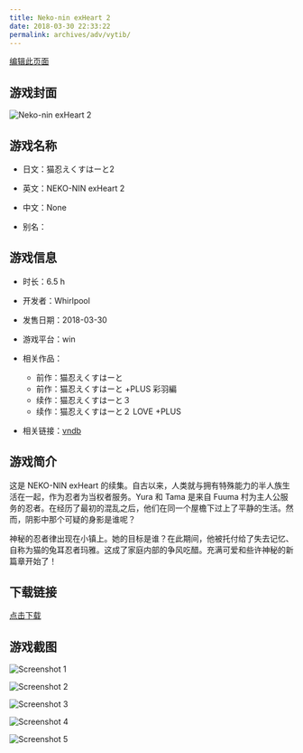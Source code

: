 ```yaml
---
title: Neko-nin exHeart 2
date: 2018-03-30 22:33:22
permalink: archives/adv/vytib/
---
```

[编辑此页面](https://github.com/ACG-3/ADV3-source/blob/main/source/_posts/%E7%8C%AB%E5%BF%8D%E3%81%88%E3%81%8F%E3%81%99%E3%81%AF%E3%83%BC%E3%81%A82.md)

## 游戏封面

![Neko-nin exHeart 2](https://pan.timero.xyz/d/onedrive/img_lib_001/Neko-nin%20exHeart%202_cover.avif)


## 游戏名称

- 日文：猫忍えくすはーと2
- 英文：NEKO-NIN exHeart 2
- 中文：None

- 别名：


## 游戏信息

- 时长：6.5 h
- 开发者：Whirlpool
- 发售日期：2018-03-30
- 游戏平台：win
- 相关作品：
   - 前作：猫忍えくすはーと
   - 前作：猫忍えくすはーと +PLUS 彩羽編
   - 续作：猫忍えくすはーと３
   - 续作：猫忍えくすはーと２ LOVE +PLUS

- 相关链接：[vndb](https://vndb.org/v22282)


## 游戏简介

这是 NEKO-NIN exHeart 的续集。自古以来，人类就与拥有特殊能力的半人族生活在一起，作为忍者为当权者服务。Yura 和 Tama 是来自 Fuuma 村为主人公服务的忍者。在经历了最初的混乱之后，他们在同一个屋檐下过上了平静的生活。然而，阴影中那个可疑的身影是谁呢？

神秘的忍者律出现在小镇上。她的目标是谁？在此期间，他被托付给了失去记忆、自称为猫的兔耳忍者玛雅。这成了家庭内部的争风吃醋。充满可爱和些许神秘的新篇章开始了！




## 下载链接

[点击下载](https://pan.timero.xyz/onedrive/adv_lib_001/%E7%8C%AB%E5%BF%8D%E3%81%88%E3%81%8F%E3%81%99%E3%81%AF%E3%83%BC%E3%81%A82)


## 游戏截图


![Screenshot 1](https://pan.timero.xyz/d/onedrive/img_lib_001/Neko-nin%20exHeart%202_Screenshot_1.avif)

![Screenshot 2](https://pan.timero.xyz/d/onedrive/img_lib_001/Neko-nin%20exHeart%202_Screenshot_2.avif)

![Screenshot 3](https://pan.timero.xyz/d/onedrive/img_lib_001/Neko-nin%20exHeart%202_Screenshot_3.avif)

![Screenshot 4](https://pan.timero.xyz/d/onedrive/img_lib_001/Neko-nin%20exHeart%202_Screenshot_4.avif)

![Screenshot 5](https://pan.timero.xyz/d/onedrive/img_lib_001/Neko-nin%20exHeart%202_Screenshot_5.avif)

